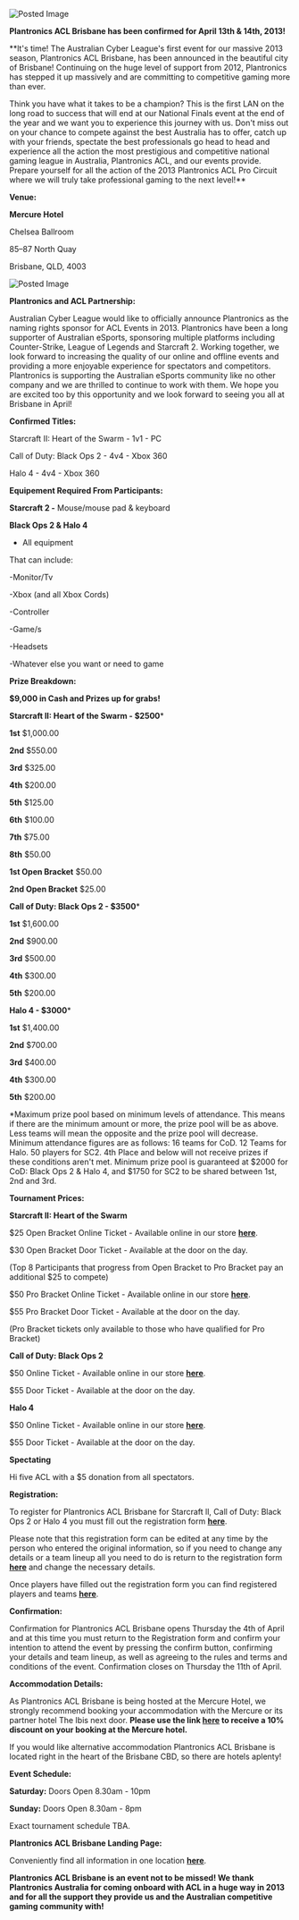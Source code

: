 ![Posted Image](http://oi50.tinypic.com/xee992.jpg)





**Plantronics ACL Brisbane has been confirmed for April 13th & 14th, 2013!**





**lt's time! The Australian Cyber League's first event for our massive 2013 season, Plantronics ACL Brisbane, has been announced in the beautiful city of Brisbane! Continuing on the huge level of support from 2012, Plantronics has stepped it up massively and are committing to competitive gaming more than ever.





Think you have what it takes to be a champion? This is the first LAN on the long road to success that will end at our National Finals event at the end of the year and we want you to experience this journey with us. Don't miss out on your chance to compete against the best Australia has to offer, catch up with your friends, spectate the best professionals go head to head and experience all the action the most prestigious and competitive national gaming league in Australia, Plantronics ACL, and our events provide. Prepare yourself for all the action of the 2013 Plantronics ACL Pro Circuit  where we will truly take professional gaming to the next level!**





**Venue:**


**Mercure Hotel**


Chelsea Ballroom


85–87 North Quay


Brisbane, QLD, 4003



![Posted Image](http://img707.imageshack.us/img707/489/gamecombrisbanevenue.png)





**Plantronics and ACL Partnership:**

Australian Cyber League would like to officially announce Plantronics as the naming rights sponsor for ACL Events in 2013. Plantronics have been a long supporter of Australian eSports, sponsoring multiple platforms including Counter-Strike, League of Legends and Starcraft 2. Working together, we look forward to increasing the quality of our online and offline events and providing a more enjoyable experience for spectators and competitors. Plantronics is supporting the Australian eSports community like no other company and we are thrilled to continue to work with them. We hope you are excited too by this opportunity and we look forward to seeing you all at Brisbane in April!






**Confirmed Titles:**

Starcraft II: Heart of the Swarm - 1v1 - PC


Call of Duty: Black Ops 2 - 4v4 - Xbox 360


Halo 4 - 4v4 - Xbox 360






**Equipement Required From Participants:**


**Starcraft 2 -**
 Mouse/mouse pad & keyboard



**Black Ops 2 & Halo 4**
 - All equipment



That can include:

-Monitor/Tv


-Xbox (and all Xbox Cords)


-Controller


-Game/s


-Headsets


-Whatever else you want or need to game






**Prize Breakdown:**


**$9,000 in Cash and Prizes up for grabs!**






**Starcraft II: Heart of the Swarm - $2500***



**1st**
 $1,000.00



**2nd**
 $550.00



**3rd**
 $325.00



**4th**
 $200.00



**5th**
 $125.00



**6th**
 $100.00



**7th**
 $75.00



**8th**
 $50.00






**1st Open Bracket**
 $50.00



**2nd Open Bracket**
 $25.00






**Call of Duty: Black Ops 2 - $3500***



**1st**
 $1,600.00



**2nd**
 $900.00



**3rd**
 $500.00



**4th**
 $300.00



**5th**
 $200.00






**Halo 4 - $3000***



**1st**
 $1,400.00



**2nd**
 $700.00



**3rd**
 $400.00



**4th**
 $300.00



**5th**
 $200.00





*Maximum prize pool based on minimum levels of attendance. This means if there are the minimum amount or more, the prize pool will be as above. Less teams will mean the opposite and the prize pool will decrease. Minimum attendance figures are as follows: 16 teams for CoD. 12 Teams for Halo. 50 players for SC2. 4th Place and below will not receive prizes if these conditions aren't met. Minimum prize pool is guaranteed at $2000 for CoD: Black Ops 2 & Halo 4, and $1750 for SC2 to be shared between 1st, 2nd and 3rd.






**Tournament Prices:**


**Starcraft II: Heart of the Swarm**


$25 Open Bracket Online Ticket - Available online in our store 
**[here](http://www.aclpro.com.au/forums/store/product/41-plantronics-acl-brisbane-2013-starcraft-ii-open-bracket/)**.


$30 Open Bracket Door Ticket - Available at the door on the day.



(Top 8 Participants that progress from Open Bracket to Pro Bracket pay an additional $25 to compete)

$50 Pro Bracket Online Ticket - Available online in our store 
**[here](http://www.aclpro.com.au/forums/store/product/42-plantronics-brisbane-2013-starcraft-ii-pro-bracket/)**.


$55 Pro Bracket Door Ticket - Available at the door on the day.



(Pro Bracket tickets only available to those who have qualified for Pro Bracket)





**Call of Duty: Black Ops 2**


$50 Online Ticket - Available online in our store 
**[here](http://www.aclpro.com.au/forums/store/product/43-plantronics-acl-brisbane-2013-black-ops-2/)**.


$55 Door Ticket - Available at the door on the day.






**Halo 4**


$50 Online Ticket - Available online in our store 
**[here](http://www.aclpro.com.au/forums/store/product/44-plantronics-acl-brisbane-2013-halo-4/)**.


$55 Door Ticket - Available at the door on the day.






**Spectating**


Hi five ACL with a $5 donation from all spectators.






**Registration:**

To register for Plantronics ACL Brisbane for Starcraft ll, Call of Duty: Black Ops 2 or Halo 4 you must fill out the registration form 
**[here](http://registration.aclpro.com.au/?e=98)**.





Please note that this registration form can be edited at any time by the person who entered the original information, so if you need to change any details or a team lineup all you need to do is return to the registration form 
**[here](http://registration.aclpro.com.au/?e=98)** and change the necessary details.





Once players have filled out the registration form you can find registered players and teams 
**[here](http://www.aclpro.com.au/2013/events/brisbane/acl-brisbane-2013-rego)**.






**Confirmation:**

Confirmation for Plantronics ACL Brisbane opens Thursday the 4th of April and at this time you must return to the Registration form and confirm your intention to attend the event by pressing the confirm button, confirming your details and team lineup, as well as agreeing to the rules and terms and conditions of the event. Confirmation closes on Thursday the 11th of April.






**Accommodation Details:**

As Plantronics ACL Brisbane is being hosted at the Mercure Hotel, we strongly recommend booking your accommodation with the Mercure or its partner hotel The Ibis next door. 
**Please use the link 
**[here](http://www.accorasiapacificpartners.com/conferencestays)** to receive a 10% discount on your booking at the Mercure hotel.**





If you would like alternative accommodation Plantronics ACL Brisbane is located right in the heart of the Brisbane CBD, so there are hotels aplenty! 






**Event Schedule:**


**Saturday:**
 Doors Open 8.30am - 10pm



**Sunday:**
 Doors Open 8.30am - 8pm


Exact tournament schedule TBA.






**Plantronics ACL Brisbane Landing Page:**

Conveniently find all information in one location 
**[here](http://www.aclpro.com.au/2013/events/brisbane/acl-brisbane-2013-landing-page)**.






**Plantronics ACL Brisbane is an event not to be missed! We thank Plantronics Australia for coming onboard with ACL in a huge way in 2013 and for all the support they provide us and the Australian competitive gaming community with!**